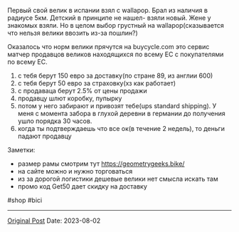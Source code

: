 Первый свой велик в испании взял с wallapop. Брал из наличия в радиусе 5км. Детский в принципе не нашел- взяли новый. Жене у знакомых взяли. Но в целом выбор грустный на wallapop(сказывается что нельзя велики ввозить из-за пошлин?)

Оказалось что норм велики прячутся на buycycle.com это сервис матчер продавцов великов находящихся по всему ЕС с покупателями по всему ЕС.

1. с тебя берут 150 евро за доставку(по стране 89, из англии 600)
2. с тебя берут 50 евро за страховку(хз как работает)
3. с продаваца берут 2.5% от цены продажи
4. продавцу шлют коробку, пупырку
5. потом у него забирают и привозят тебе(ups standard shipping). У меня с момента забора в глухой деревни в германии до получения ушло порядка 30 часов.
6. когда ты подтверждаешь что все ок(в течение 2 недель), то деньги падают продавцу

Заметки:
- размер рамы смотрим тут https://geometrygeeks.bike/
- на сайте можно и нужно торговаться
- из за дорогой логистики дешевые велики нет смысла искать там
- промо код Get50 дает скидку на доставку

#shop #bici

---
[Original Post](https://t.me/lev2tarragona/1410)
Date: 2023-08-02
